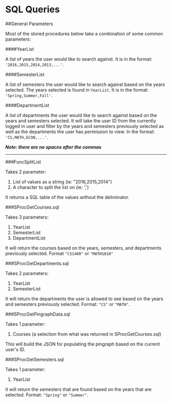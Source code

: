 SQL Queries
===

##General Parameters

Most of the stored procedures below take a combination of some common parameters:
 
####YearList

A list of years the user would like to search against.  It is in the format: `'2016,2015,2014,2013,...'`.  

####SemesterList

A list of semesters the user would like to search against based on the years selected.  The years selected is found in `YearList`.  It is in the format: `'Spring,Summer,Fall'`.

####DepartmentList
 
 A list of departments the user would like to search against based on the years and semesters selected.  It will take the user ID from the currently logged in user and filter by the years and semesters previously selected as well as the departments the user has permission to view.  In the format: `'CS,MATH,ECON,...'`.
 
 
***Note: there are no spaces after the commas***
 
 ---
###FuncSplitList

Takes 2 parameter:

1. List of values as a string (ie: "2016,2015,2014")
2. A character to split the list on (ie: ',')

It returns a SQL table of the values without the deliminator.

###SProcGetCourses.sql

Takes 3 parameters:

1. YearList
2. SemesterList
3. DepartmentList

It will return the courses based on the years, semesters, and departments previously selected.  Format `"CS1400"` or `"MATH1010"`

###SProcGetDepartments.sql

Takes 2 parameters:

1. YearList
2. SemesterList

It will return the departments the user is allowed to see based on the years and semesters previously selected.  Format: `"CS"` or `"MATH"`.

###SProcGetPingraphData.sql

Takes 1 parameter:

1. Courses (a selection from what was returned in SProcGetCourses.sql)

This will build the JSON for populating the pingraph based on the current user's ID.

###SProcGetSemesters.sql

Takes 1 parameter:

1. YearList

It will return the semesters that are found based on the years that are selected.  Format: `"Spring"` or `"Summer"`.
